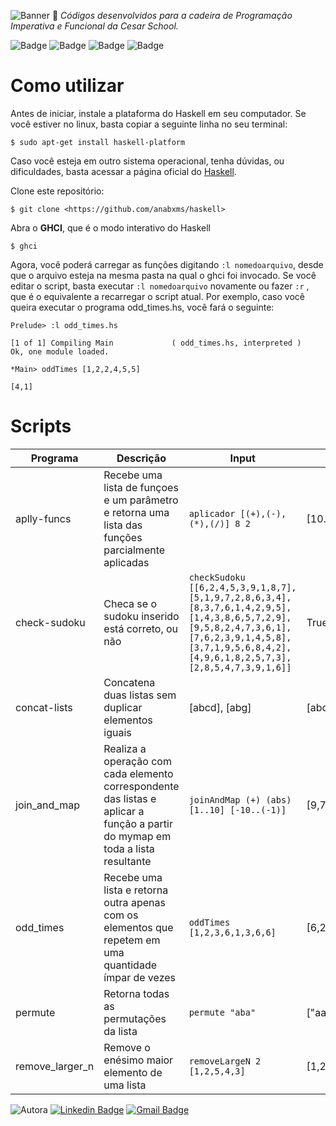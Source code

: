 ![Banner](https://i.postimg.cc/mrvgPD4k/Blue-Dotted-Friendly-Corporate-Corporate-X-Frame-Banner-2.png)
:paperclip: _Códigos desenvolvidos para a cadeira de Programação Imperativa e Funcional da Cesar School._

![Badge](https://img.shields.io/github/last-commit/anabxms/haskell?color=pink&style=flat-square) ![Badge](https://img.shields.io/github/license/anabxms/haskell?color=pink&style=flat-square) ![Badge](https://img.shields.io/github/issues/anabxms/haskell?color=pink&style=flat-square) ![Badge](https://img.shields.io/github/stars/anabxms/haskell?color=pink&style=flat-square)
# Como utilizar

Antes de iniciar, instale a plataforma do Haskell em seu computador. Se você estiver no linux, basta copiar a seguinte linha no seu terminal:
```
$ sudo apt-get install haskell-platform
```
Caso você esteja em outro sistema operacional, tenha dúvidas, ou dificuldades, basta acessar a página oficial do [Haskell](https://www.haskell.org/platform/).

Clone este repositório:

```
$ git clone <https://github.com/anabxms/haskell>
```

Abra o **GHCI**, que é o modo interativo do Haskell 

```
$ ghci
```

Agora, você poderá carregar as funções digitando ```:l nomedoarquivo```, desde que o arquivo esteja na mesma pasta na qual o ghci foi invocado. Se você editar o script, basta executar ```:l nomedoarquivo``` novamente ou fazer ```:r``` , que é o equivalente a recarregar o script atual.
Por exemplo, caso você queira executar o programa odd_times.hs, você fará o seguinte:
```
Prelude> :l odd_times.hs
```
```
[1 of 1] Compiling Main             ( odd_times.hs, interpreted )
Ok, one module loaded.
```
```
*Main> oddTimes [1,2,2,4,5,5]
```
```
[4,1]
```
# Scripts
| Programa | Descrição | Input | Output |
| ------ | ------ | ----- | ----- |
| aplly-funcs | Recebe uma lista de funçoes e um parâmetro e retorna uma lista das funções parcialmente aplicadas | `aplicador [(+),(-),(*),(/)] 8 2` | [10.0,6.0,16.0,4.0] |
| check-sudoku | Checa se o sudoku inserido está correto, ou não | `checkSudoku [[6,2,4,5,3,9,1,8,7], [5,1,9,7,2,8,6,3,4], [8,3,7,6,1,4,2,9,5], [1,4,3,8,6,5,7,2,9], [9,5,8,2,4,7,3,6,1], [7,6,2,3,9,1,4,5,8], [3,7,1,9,5,6,8,4,2], [4,9,6,1,8,2,5,7,3], [2,8,5,4,7,3,9,1,6]]` | True |
| concat-lists | Concatena duas listas sem duplicar elementos iguais | [abcd], [abg] | [abcdg] |
| join_and_map |  Realiza a operação com cada elemento correspondente das listas e aplicar a função a partir do mymap em toda a lista resultante | `joinAndMap (+) (abs) [1..10] [-10..(-1)]` | [9,7,5,3,1,1,3,5,7,9] |
| odd_times | Recebe uma lista e retorna outra apenas com os elementos que repetem em uma quantidade ímpar de vezes | `oddTimes [1,2,3,6,1,3,6,6]` | [6,2] |
| permute | Retorna todas as permutações da lista | `permute "aba"` | ["aab","aba","baa"] |
| remove_larger_n | Remove o enésimo maior elemento de uma lista | `removeLargeN 2 [1,2,5,4,3]` | [1,2,5,3] |


![Autora](https://i.postimg.cc/zDSGf8cD/git.png)
[![Linkedin Badge](https://img.shields.io/badge/-Ana-blue?style=flat-square&logo=Linkedin&logoColor=white&link=https://www.linkedin.com/in/anabxms/)](https://www.linkedin.com/in/anabxms/) 
[![Gmail Badge](https://img.shields.io/badge/-anabxms@gmail.com-c14438?style=flat-square&logo=Gmail&logoColor=white&link=mailto:anabxms@gmail.com)](mailto:anabxms@gmail.com)
